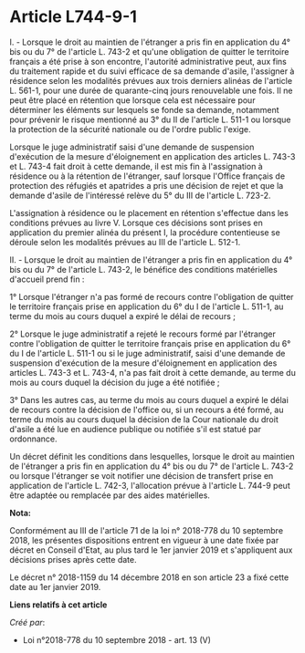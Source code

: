 # Article L744-9-1 

I. - Lorsque le droit au maintien de l'étranger a pris fin en application du 4° bis ou du 7° de l'article L. 743-2 et qu'une
obligation de quitter le territoire français a été prise à son encontre, l'autorité administrative peut, aux fins du
traitement rapide et du suivi efficace de sa demande d'asile, l'assigner à résidence selon les modalités prévues aux trois
derniers alinéas de l'article L. 561-1, pour une durée de quarante-cinq jours renouvelable une fois. Il ne peut être placé en
rétention que lorsque cela est nécessaire pour déterminer les éléments sur lesquels se fonde sa demande, notamment pour
prévenir le risque mentionné au 3° du II de l'article L. 511-1 ou lorsque la protection de la sécurité nationale ou de
l'ordre public l'exige.

Lorsque le juge administratif saisi d'une demande de suspension d'exécution de la mesure d'éloignement en application des
articles L. 743-3 et L. 743-4 fait droit à cette demande, il est mis fin à l'assignation à résidence ou à la rétention de
l'étranger, sauf lorsque l'Office français de protection des réfugiés et apatrides a pris une décision de rejet et que la
demande d'asile de l'intéressé relève du 5° du III de l'article L. 723-2.

L'assignation à résidence ou le placement en rétention s'effectue dans les conditions prévues au livre V. Lorsque ces
décisions sont prises en application du premier alinéa du présent I, la procédure contentieuse se déroule selon les modalités
prévues au III de l'article L. 512-1.

II. - Lorsque le droit au maintien de l'étranger a pris fin en application du 4° bis ou du 7° de l'article L. 743-2, le
bénéfice des conditions matérielles d'accueil prend fin :

1° Lorsque l'étranger n'a pas formé de recours contre l'obligation de quitter le territoire français prise en application du
6° du I de l'article L. 511-1, au terme du mois au cours duquel a expiré le délai de recours ;

2° Lorsque le juge administratif a rejeté le recours formé par l'étranger contre l'obligation de quitter le territoire
français prise en application du 6° du I de l'article L. 511-1 ou si le juge administratif, saisi d'une demande de suspension
d'exécution de la mesure d'éloignement en application des articles L. 743-3 et L. 743-4, n'a pas fait droit à cette demande,
au terme du mois au cours duquel la décision du juge a été notifiée ;

3° Dans les autres cas, au terme du mois au cours duquel a expiré le délai de recours contre la décision de l'office ou, si
un recours a été formé, au terme du mois au cours duquel la décision de la Cour nationale du droit d'asile a été lue en
audience publique ou notifiée s'il est statué par ordonnance.

Un décret définit les conditions dans lesquelles, lorsque le droit au maintien de l'étranger a pris fin en application du 4°
bis ou du 7° de l'article L. 743-2 ou lorsque l'étranger se voit notifier une décision de transfert prise en application de
l'article L. 742-3, l'allocation prévue à l'article L. 744-9 peut être adaptée ou remplacée par des aides matérielles.

**Nota:**

Conformément au III de l'article 71 de la loi n° 2018-778 du 10 septembre 2018, les présentes dispositions entrent en vigueur
à une date fixée par décret en Conseil d'Etat, au plus tard le 1er janvier 2019 et s'appliquent aux décisions prises après
cette date.

Le décret n° 2018-1159 du 14 décembre 2018 en son article 23 a fixé cette date au 1er janvier 2019.

**Liens relatifs à cet article**

_Créé par_:

  - Loi n°2018-778 du 10 septembre 2018 - art. 13 (V)
